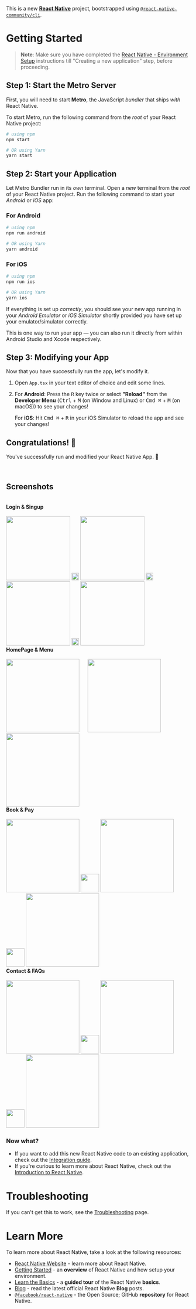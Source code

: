 This is a new [**React Native**](https://reactnative.dev) project, bootstrapped using [`@react-native-community/cli`](https://github.com/react-native-community/cli).

# Getting Started

>**Note**: Make sure you have completed the [React Native - Environment Setup](https://reactnative.dev/docs/environment-setup) instructions till "Creating a new application" step, before proceeding.

## Step 1: Start the Metro Server

First, you will need to start **Metro**, the JavaScript _bundler_ that ships _with_ React Native.

To start Metro, run the following command from the _root_ of your React Native project:

```bash
# using npm
npm start

# OR using Yarn
yarn start
```

## Step 2: Start your Application

Let Metro Bundler run in its _own_ terminal. Open a _new_ terminal from the _root_ of your React Native project. Run the following command to start your _Android_ or _iOS_ app:

### For Android

```bash
# using npm
npm run android

# OR using Yarn
yarn android
```

### For iOS

```bash
# using npm
npm run ios

# OR using Yarn
yarn ios
```

If everything is set up _correctly_, you should see your new app running in your _Android Emulator_ or _iOS Simulator_ shortly provided you have set up your emulator/simulator correctly.

This is one way to run your app — you can also run it directly from within Android Studio and Xcode respectively.

## Step 3: Modifying your App

Now that you have successfully run the app, let's modify it.

1. Open `App.tsx` in your text editor of choice and edit some lines.
2. For **Android**: Press the <kbd>R</kbd> key twice or select **"Reload"** from the **Developer Menu** (<kbd>Ctrl</kbd> + <kbd>M</kbd> (on Window and Linux) or <kbd>Cmd ⌘</kbd> + <kbd>M</kbd> (on macOS)) to see your changes!

   For **iOS**: Hit <kbd>Cmd ⌘</kbd> + <kbd>R</kbd> in your iOS Simulator to reload the app and see your changes!

## Congratulations! :tada:

You've successfully run and modified your React Native App. :partying_face:

<br>

## Screenshots
<br>
 <b>Login & Singup</b>
<div style="display: inline-block;">
   <br>
    <img src="ScreenShots/logsin.jpg" width=175>
    <img src="ScreenShots/Whitespacer.jpg" width="20">
    <img src="ScreenShots/Loginsucc.jpg" width=175>
   <img src="ScreenShots/Whitespacer.jpg" width="20">
    <img src="ScreenShots/signsup.jpg" width=175>
   <img src="ScreenShots/Whitespacer.jpg" width="20">
    <img src="ScreenShots/Singupsuccessfull.jpg" width=175>
</div>
<b>HomePage & Menu</b>
<div style="display: inline-block;">
   <br>
    <img src="ScreenShots/Menu.jpg" width=200>
    <img src="ScreenShots/Whitespacer.jpg" width="15">
    <img src="ScreenShots/Home.jpg" width=200>
   <img src="ScreenShots/Whitespacer.jpg" width="15">
    <img src="ScreenShots/whereTo.jpg" width=200>
</div>
<b>Book & Pay</b>
<div style="display: inline-block;">
   <br>
    <img src="ScreenShots/SearchingDriver.jpg" width=200>
    <img src="ScreenShots/Whitespacer.jpg" width="50">
    <img src="ScreenShots/Pay.jpg" width=200>
    <img src="ScreenShots/Whitespacer.jpg" width="50">
    <img src="ScreenShots/succpay.jpg" width=200>
</div>
<b>Contact & FAQs</b>
<div style="display: inline-block;">
   <br>
    <img src="ScreenShots/Chat.jpg" width=200>
   <img src="ScreenShots/Whitespacer.jpg" width="50">
    <img src="ScreenShots/Call.jpg" width=200>
    <img src="ScreenShots/Whitespacer.jpg" width="50">
    <img src="ScreenShots/Rating.jpg" width=200>
</div>





### Now what?

- If you want to add this new React Native code to an existing application, check out the [Integration guide](https://reactnative.dev/docs/integration-with-existing-apps).
- If you're curious to learn more about React Native, check out the [Introduction to React Native](https://reactnative.dev/docs/getting-started).

# Troubleshooting

If you can't get this to work, see the [Troubleshooting](https://reactnative.dev/docs/troubleshooting) page.

# Learn More

To learn more about React Native, take a look at the following resources:

- [React Native Website](https://reactnative.dev) - learn more about React Native.
- [Getting Started](https://reactnative.dev/docs/environment-setup) - an **overview** of React Native and how setup your environment.
- [Learn the Basics](https://reactnative.dev/docs/getting-started) - a **guided tour** of the React Native **basics**.
- [Blog](https://reactnative.dev/blog) - read the latest official React Native **Blog** posts.
- [`@facebook/react-native`](https://github.com/facebook/react-native) - the Open Source; GitHub **repository** for React Native.

